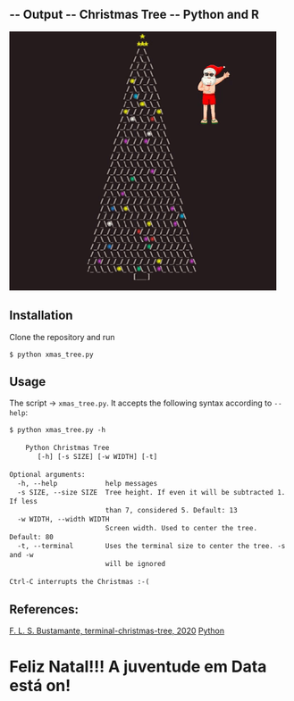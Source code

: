 ## -- Output -- Christmas Tree -- Python and R
![screen](hXmas.gif?raw=true "screen")

## Installation

Clone the repository and run

```
$ python xmas_tree.py
```

## Usage

The script -> `xmas_tree.py`. It accepts the following syntax according to `--help`:

```
$ python xmas_tree.py -h

    Python Christmas Tree
       [-h] [-s SIZE] [-w WIDTH] [-t]

Optional arguments:
  -h, --help            help messages
  -s SIZE, --size SIZE  Tree height. If even it will be subtracted 1. If less
                        than 7, considered 5. Default: 13
  -w WIDTH, --width WIDTH
                        Screen width. Used to center the tree. Default: 80
  -t, --terminal        Uses the terminal size to center the tree. -s and -w
                        will be ignored

Ctrl-C interrupts the Christmas :-(
```

## References:
[F. L. S. Bustamante, terminal-christmas-tree, 2020](https://github.com/chicolucio/terminal-christmas-tree)
[Python](https://www.python.org/doc/)

# Feliz Natal!!! A juventude em Data está on!
